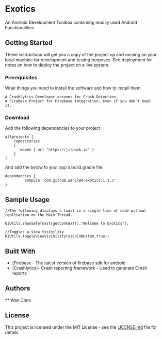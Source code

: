# Exotics

An Android Development Toolbox containing readily used Android Functionalities

## Getting Started

These instructions will get you a copy of the project up and running on your local machine for development and testing purposes. See deployment for notes on how to deploy the project on a live system.

### Prerequisites

What things you need to install the software and how to install them

```
A Crashlytics Developer account for Crash Detection.
A Firebase Project for Firebase Integration. Even if you don't need it.
```

### Download

Add the following dependencies to your project

```
allprojects {
	repositories 
	{
	   maven { url 'https://jitpack.io' }
	}
}
```

And add the below to your app's build.gradle file

```
dependencies {
	     compile 'com.github.wanclem:exotics:1.1.3'
}
```

## Sample Usage

```
//The following displays a toast in a single line of code without replication on the Main Thread.

UiUtils.showSafeToast(getContext(),"Welcome to Exotics");

//Toggles a View Visibility
UiUtils.toggleViewVisibility(signInButton,true);

```

## Built With

* [Firebase - The latest version of firebase sdk for android
* [Crashlytics]- Crash reporting framework - Used to generate Crash reports


## Authors

** Wan Clem

## License

This project is licensed under the MIT License - see the [LICENSE.md](LICENSE.md) file for details

